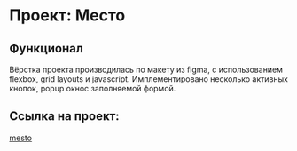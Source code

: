 # Проект: Место

## Функционал
Вёрстка проекта производилась по макету из figma, с использованием flexbox, grid layouts и javascript.
Имплементировано несколько активных кнопок, popup окнос заполняемой формой.

##  Ссылка на проект:
[mesto](https://aly0m.github.io/mesto/)
